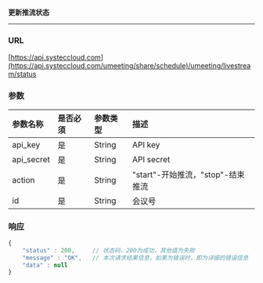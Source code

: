 **更新推流状态**

---

### URL

[https://api.systeccloud.com](https://api.systeccloud.com/umeeting/share/schedule)/umeeting/livestream/status

### 参数

| 参数名称 | 是否必须 | 参数类型 | 描述 |
| :--- | :--- | :--- | :--- |
| api\_key | 是 | String | API key |
| api\_secret | 是 | String | API secret |
| action | 是 | String | "start"-开始推流，"stop"-结束推流 |
| id | 是 | String | 会议号 |

### 响应

```js
{
    "status" : 200,     // 状态码，200为成功，其他值为失败
    "message" : "OK",   // 本次请求结果信息，如果为错误时，即为详细的错误信息
    "data" : null
}
```



